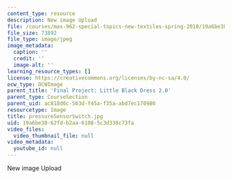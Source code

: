 ```yaml
---
content_type: resource
description: New image Upload
file: /courses/mas-962-special-topics-new-textiles-spring-2010/19a6be3862fdb2aa61085c3d338c73fa_pressureSensorSwitch.jpg
file_size: 73892
file_type: image/jpeg
image_metadata:
  caption: ''
  credit: ''
  image-alt: ''
learning_resource_types: []
license: https://creativecommons.org/licenses/by-nc-sa/4.0/
ocw_type: OCWImage
parent_title: 'Final Project: Little Black Dress 2.0'
parent_type: CourseSection
parent_uid: ac818d6c-563d-f45a-f35a-abd7ec170986
resourcetype: Image
title: pressureSensorSwitch.jpg
uid: 19a6be38-62fd-b2aa-6108-5c3d338c73fa
video_files:
  video_thumbnail_file: null
video_metadata:
  youtube_id: null
---
```

New image Upload